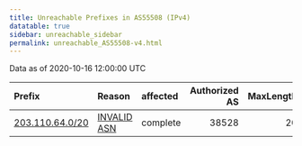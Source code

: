 ```yaml
---
title: Unreachable Prefixes in AS55508 (IPv4)
datatable: true
sidebar: unreachable_sidebar
permalink: unreachable_AS55508-v4.html
---
```


Data as of 2020-10-16 12:00:00 UTC


<div class="datatable-begin"></div>

| Prefix                                                   | Reason                                                                                                 | affected   |   Authorized AS |   MaxLength | Anchor                                       |   unreachable /24s |
|:---------------------------------------------------------|:-------------------------------------------------------------------------------------------------------|:-----------|----------------:|------------:|:---------------------------------------------|-------------------:|
| [203.110.64.0/20](https://stat.ripe.net/203.110.64.0/20) | [INVALID ASN](https://rpki-validator.ripe.net/announcement-preview?asn=AS55508&prefix=203.110.64.0/20) | complete   |           38528 |          20 | [APNIC](unreachable_APNIC_RPKI_Root-v4.html) |                 16 |

<div class="datatable-end"></div>